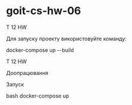 # goit-cs-hw-06 

T 12 HW 

Для запуску проекту використовуйте команду:

docker-compose up --build

T 12 HW 

Доопрацювання 

Запуск 

bash 
docker-compose up 
